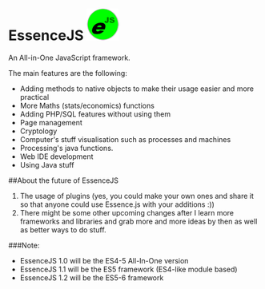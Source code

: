 # EssenceJS ![Ejs](img/essencejs-1.1-64.png "EssenceJS 1.1")
An All-in-One JavaScript framework.

The main features are the following:
-	Adding methods to native objects to make their usage easier and more practical
-	More Maths (stats/economics) functions
-	Adding PHP/SQL features without using them
-	Page management
-	Cryptology
-	Computer's stuff visualisation such as processes and machines
-	Processing's java functions.
-	Web IDE development
-	Using Java stuff

##About the future of EssenceJS
1.	The usage of plugins (yes, you could make your own ones and share it so that anyone could use Essence.js with your additions :))
2.	There might be some other upcoming changes after I learn more frameworks and libraries and grab more and more ideas by then as well as better ways to do stuff.

###Note:
-	EssenceJS 1.0 will be the ES4-5 All-In-One version
-	EssenceJS 1.1 will be the ES5 framework (ES4-like module based)
-	EssenceJS 1.2 will be the ES5-6 framework
